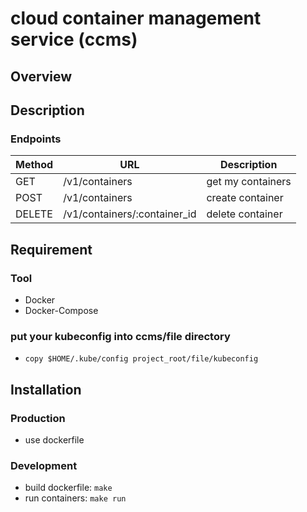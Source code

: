 # cloud container management service (ccms)
## Overview

## Description
### Endpoints
|Method|URL|Description|
|---|---|---|
|GET|/v1/containers|get my containers|
|POST|/v1/containers|create container|
|DELETE|/v1/containers/:container_id|delete container|
## Requirement
### Tool
- Docker
- Docker-Compose
### put your kubeconfig into ccms/file directory
- `copy $HOME/.kube/config project_root/file/kubeconfig`
## Installation
### Production
- use dockerfile
### Development
- build dockerfile: `make`
- run containers: `make run`